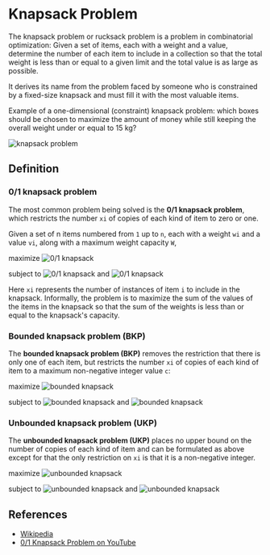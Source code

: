 # Knapsack Problem

The knapsack problem or rucksack problem is a problem in
combinatorial optimization: Given a set of items, each with
a weight and a value, determine the number of each item to
include in a collection so that the total weight is less
than or equal to a given limit and the total value is as
large as possible.

It derives its name from the problem faced by someone who is
constrained by a fixed-size knapsack and must fill it with the
most valuable items.

Example of a one-dimensional (constraint) knapsack problem:
which boxes should be chosen to maximize the amount of money
while still keeping the overall weight under or equal to 15 kg?

![knapsack problem](https://upload.wikimedia.org/wikipedia/commons/f/fd/Knapsack.svg)

## Definition

### 0/1 knapsack problem

The most common problem being solved is the **0/1 knapsack problem**,
which restricts the number `xi` of copies of each kind of item to zero or one.

Given a set of n items numbered from `1` up to `n`, each with a
weight `wi` and a value `vi`, along with a maximum weight
capacity `W`,

maximize ![0/1 knapsack](https://wikimedia.org/api/rest_v1/media/math/render/svg/85620037d368d2136fb3361702df6a489416931b)

subject to ![0/1 knapsack](https://wikimedia.org/api/rest_v1/media/math/render/svg/dd6e7c9bca4397980976ea6d19237500ce3b8176)
and ![0/1 knapsack](https://wikimedia.org/api/rest_v1/media/math/render/svg/07dda71da2a630762c7b21b51ea54f86f422f951)

Here `xi` represents the number of instances of item `i` to
include in the knapsack. Informally, the problem is to maximize
the sum of the values of the items in the knapsack so that the
sum of the weights is less than or equal to the knapsack's
capacity.

### Bounded knapsack problem (BKP)

The **bounded knapsack problem (BKP)** removes the restriction
that there is only one of each item, but restricts the number
`xi` of copies of each kind of item to a maximum non-negative
integer value `c`:

maximize ![bounded knapsack](https://wikimedia.org/api/rest_v1/media/math/render/svg/85620037d368d2136fb3361702df6a489416931b)

subject to ![bounded knapsack](https://wikimedia.org/api/rest_v1/media/math/render/svg/dd6e7c9bca4397980976ea6d19237500ce3b8176)
and ![bounded knapsack](https://wikimedia.org/api/rest_v1/media/math/render/svg/6c8c5ac4f8247b3b8e01e89de76a1df0ea969821)

### Unbounded knapsack problem (UKP)

The **unbounded knapsack problem (UKP)** places no upper bound
on the number of copies of each kind of item and can be
formulated as above except for that the only restriction
on `xi` is that it is a non-negative integer.

maximize ![unbounded knapsack](https://wikimedia.org/api/rest_v1/media/math/render/svg/85620037d368d2136fb3361702df6a489416931b)

subject to ![unbounded knapsack](https://wikimedia.org/api/rest_v1/media/math/render/svg/dd6e7c9bca4397980976ea6d19237500ce3b8176)
and ![unbounded knapsack](https://wikimedia.org/api/rest_v1/media/math/render/svg/90a99710f61d5dea19e49ae5b31164d2b56b07e3)

## References

- [Wikipedia](https://en.wikipedia.org/wiki/Knapsack_problem)
- [0/1 Knapsack Problem on YouTube](https://www.youtube.com/watch?v=8LusJS5-AGo&list=PLLXdhg_r2hKA7DPDsunoDZ-Z769jWn4R8)
